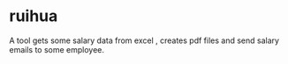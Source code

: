 # ruihua
A tool gets some salary data from excel , creates pdf files and send salary emails to some  employee. 
